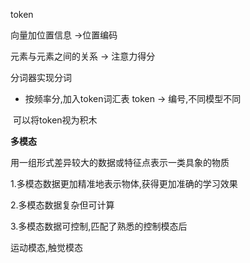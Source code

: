 token

向量加位置信息 ->位置编码

元素与元素之间的关系 -> 注意力得分



分词器实现分词

- 按频率分,加入token词汇表 token -> 编号,不同模型不同

​	可以将token视为积木

 

**多模态**

用一组形式差异较大的数据或特征点表示一类具象的物质

1.多模态数据更加精准地表示物体,获得更加准确的学习效果

2.多模态数据复杂但可计算

3.多模态数据可控制,匹配了熟悉的控制模态后

运动模态,触觉模态